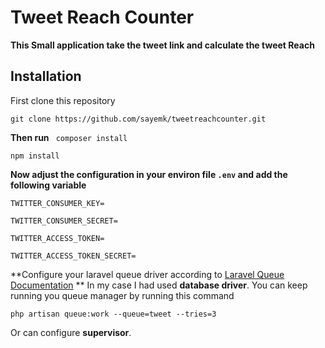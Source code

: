# Tweet Reach Counter
**This Small application take the tweet link and calculate the tweet Reach**
## Installation
First clone this repository

` git clone https://github.com/sayemk/tweetreachcounter.git `

**Then run**
` composer install` 

` npm install `

**Now adjust the configuration in your environ file `.env` and add the following variable**

`TWITTER_CONSUMER_KEY=`

`TWITTER_CONSUMER_SECRET=`

`TWITTER_ACCESS_TOKEN=`

`TWITTER_ACCESS_TOKEN_SECRET=`


**Configure your laravel queue driver according to [Laravel Queue Documentation](https://laravel.com/docs/5.5/queues) ** 
In my case I had used **database driver**.
You can keep running you queue manager by running this command
 
 `php artisan queue:work --queue=tweet --tries=3`
 
Or can configure **supervisor**.

